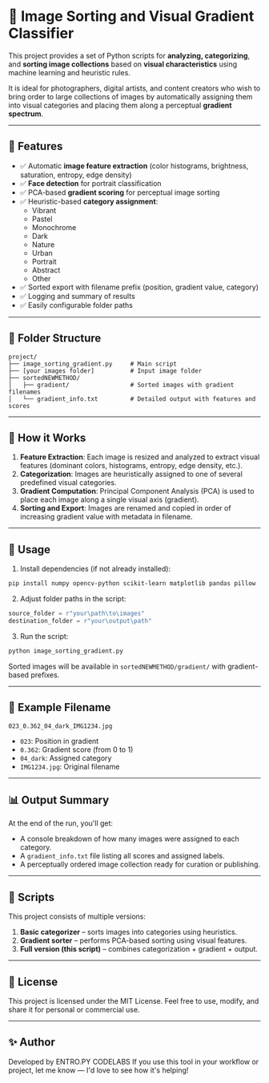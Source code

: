 # 📸 Image Sorting and Visual Gradient Classifier

This project provides a set of Python scripts for **analyzing, categorizing**, and **sorting image collections** based on **visual characteristics** using machine learning and heuristic rules.

It is ideal for photographers, digital artists, and content creators who wish to bring order to large collections of images by automatically assigning them into visual categories and placing them along a perceptual **gradient spectrum**.

---

## 🔧 Features

- ✅ Automatic **image feature extraction** (color histograms, brightness, saturation, entropy, edge density)
- ✅ **Face detection** for portrait classification
- ✅ PCA-based **gradient scoring** for perceptual image sorting
- ✅ Heuristic-based **category assignment**:
  - Vibrant
  - Pastel
  - Monochrome
  - Dark
  - Nature
  - Urban
  - Portrait
  - Abstract
  - Other
- ✅ Sorted export with filename prefix (position, gradient value, category)
- ✅ Logging and summary of results
- ✅ Easily configurable folder paths

---

## 📁 Folder Structure

```
project/
├── image_sorting_gradient.py     # Main script
├── [your images folder]          # Input image folder
├── sortedNEWMETHOD/
│   ├── gradient/                 # Sorted images with gradient filenames
│   └── gradient_info.txt         # Detailed output with features and scores
```

---

## 🧠 How it Works

1. **Feature Extraction**: Each image is resized and analyzed to extract visual features (dominant colors, histograms, entropy, edge density, etc.).
2. **Categorization**: Images are heuristically assigned to one of several predefined visual categories.
3. **Gradient Computation**: Principal Component Analysis (PCA) is used to place each image along a single visual axis (gradient).
4. **Sorting and Export**: Images are renamed and copied in order of increasing gradient value with metadata in filename.

---

## 🚀 Usage

1. Install dependencies (if not already installed):

```bash
pip install numpy opencv-python scikit-learn matplotlib pandas pillow
```

2. Adjust folder paths in the script:

```python
source_folder = r"your\path\to\images"
destination_folder = r"your\output\path"
```

3. Run the script:

```bash
python image_sorting_gradient.py
```

Sorted images will be available in `sortedNEWMETHOD/gradient/` with gradient-based prefixes.

---

## 📝 Example Filename

```
023_0.362_04_dark_IMG1234.jpg
```

- `023`: Position in gradient
- `0.362`: Gradient score (from 0 to 1)
- `04_dark`: Assigned category
- `IMG1234.jpg`: Original filename

---

## 📊 Output Summary

At the end of the run, you'll get:

- A console breakdown of how many images were assigned to each category.
- A `gradient_info.txt` file listing all scores and assigned labels.
- A perceptually ordered image collection ready for curation or publishing.

---

## 🧪 Scripts

This project consists of multiple versions:

1. **Basic categorizer** – sorts images into categories using heuristics.
2. **Gradient sorter** – performs PCA-based sorting using visual features.
3. **Full version (this script)** – combines categorization + gradient + output.

---

## 🤝 License

This project is licensed under the MIT License. Feel free to use, modify, and share it for personal or commercial use.

---

## ✨ Author

Developed by ENTRO.PY CODELABS
If you use this tool in your workflow or project, let me know — I'd love to see how it's helping!
